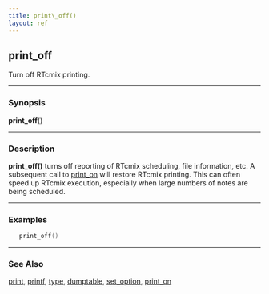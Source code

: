 ```yaml
---
title: print\_off()
layout: ref
---
```


## print\_off

Turn off RTcmix printing.

-----

### Synopsis

**print\_off**()

-----

### Description

**print\_off()** turns off reporting of RTcmix scheduling, file
information, etc. A subsequent call to [print\_on](print_on.html) will
restore RTcmix printing. This can often speed up RTcmix execution,
especially when large numbers of notes are being scheduled.

-----

### Examples

```cpp
   print_off()
```

-----

### See Also

[print](print.html), [printf](printf.html), [type](type.html),
[dumptable](dumptable.html), [set\_option](set_option.html#print),
[print\_on](print_on.html)
